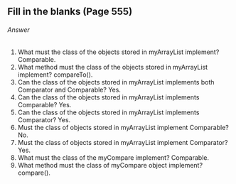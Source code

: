 ## Fill in the blanks (Page 555)
###### Answer

1. What must the class of the objects stored in myArrayList implement? Comparable.
2. What method must the class of the objects stored in myArrayList implement? compareTo().
3. Can the class of the objects stored in myArrayList implements both Comparator and Comparable? Yes.
4. Can the class of the objects stored in myArrayList implements Comparable? Yes.
5. Can the class of the objects stored in myArrayList implements Comparator? Yes.
6. Must the class of objects stored in myArrayList implement Comparable? No.
7. Must the class of objects stored in myArrayList implement Comparator? Yes.
8. What must the class of the myCompare implement? Comparable.
9. What method must the class of myCompare object implement? compare().


